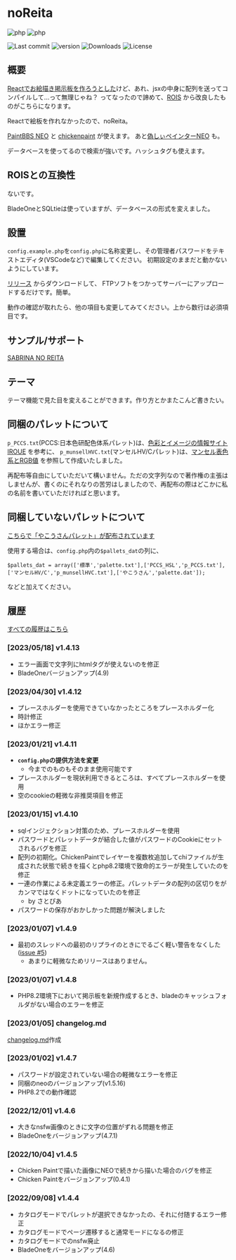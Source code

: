 # noReita

![php](https://img.shields.io/badge/php-7.4-green.svg)
![php](https://img.shields.io/badge/php-8.x-green.svg)

![Last commit](https://img.shields.io/github/last-commit/sakots/noReita)
![version](https://img.shields.io/github/v/release/sakots/noReita)
![Downloads](https://img.shields.io/github/downloads/sakots/noReita/total)
![License](https://img.shields.io/github/license/sakots/noReita)

## 概要

[Reactでお絵描き掲示板を作ろうとした](https://github.com/sakots/Reita)けど、あれ、jsxの中身に配列を送ってコンパイルして…って無理じゃね？
ってなったので諦めて、[ROIS](https://github.com/sakots/ROIS) から改良したものがこちらになります。

Reactで絵板を作れなかったので、noReita。

[PaintBBS NEO](https://github.com/funige/neo/)
と
[chickenpaint](https://github.com/thenickdude/chickenpaint)
が使えます。
あと[偽しぃペインターNEO](https://github.com/sakots/Shi-PainterNEO)
も。

データベースを使ってるので検索が強いです。ハッシュタグも使えます。

## ROISとの互換性

ないです。

BladeOneとSQLtieは使っていますが、データベースの形式を変えました。

## 設置

`config.example.php`を`config.php`に名称変更し、その管理者パスワードをテキストエディタ(VSCodeなど)で編集してください。
初期設定のままだと動かないようにしています。

[リリース](https://github.com/sakots/noReita/releases/latest) からダウンロードして、
FTPソフトをつかってサーバーにアップロードするだけです。簡単。

動作の確認が取れたら、他の項目も変更してみてください。上から数行は必須項目です。

## サンプル/サポート

[SABRINA NO REITA](https://oekakibbs.moe)

## テーマ

テーマ機能で見た目を変えることができます。作り方とかまたこんど書きたい。

## 同梱のパレットについて

`p_PCCS.txt`(PCCS:日本色研配色体系パレット)は、[色彩とイメージの情報サイト IROUE](https://tee-room.info/color/database.html) を参考に、
`p_munsellHVC.txt`(マンセルHV/Cパレット)は、[マンセル表色系とRGB値](http://k-ichikawa.blog.enjoy.jp/etc/HP/js/Munsell/MSL2RGB0.html) を参照して作成いたしました。

再配布等自由にしていただいて構いません。ただの文字列なので著作権の主張はしませんが、書くのにそれなりの苦労はしましたので、再配布の際はどこかに私の名前を書いていただければと思います。

## 同梱していないパレットについて

[こちらで「やこうさんパレット」が配布されています](https://github.com/satopian/potiboard_plugin)

使用する場合は、`config.php`内の`$pallets_dat`の列に、

```config.php
$pallets_dat = array(['標準','palette.txt'],['PCCS_HSL','p_PCCS.txt'],['マンセルHV/C','p_munsellHVC.txt'],['やこうさん','palette.dat']);
```

などと加えてください。

## 履歴

[すべての履歴はこちら](changelog.md)

### [2023/05/18] v1.4.13

- エラー画面で文字列にhtmlタグが使えないのを修正
- BladeOneバージョンアップ(4.9)

### [2023/04/30] v1.4.12

- プレースホルダーを使用できていなかったところをプレースホルダー化
- 時計修正
- ほかエラー修正

### [2023/01/21] v1.4.11

- **`config.php`の提供方法を変更**
  - 今までのものもそのまま使用可能です
- プレースホルダーを現状利用できるところは、すべてプレースホルダーを使用
- 空のcookieの軽微な非推奨項目を修正

### [2023/01/15] v1.4.10

- sqlインジェクション対策のため、プレースホルダーを使用
- パスワードとパレットデータが結合した値がパスワードのCookieにセットされるバグを修正
- 配列の初期化。ChickenPaintでレイヤーを複数枚追加してchiファイルが生成された状態で続きを描くとphp8.2環境で致命的エラーが発生していたのを修正
- 一連の作業による未定義エラーの修正。パレットデータの配列の区切りをがカンマではなくドットになっていたのを修正
  - by さとぴあ
- パスワードの保存がおかしかった問題が解決しました

### [2023/01/07] v1.4.9

- 最初のスレッドへの最初のリプライのときにでるごく軽い警告をなくした([issue #5](https://github.com/sakots/noReita/issues/5))
  - あまりに軽微なためリリースはありません。

### [2023/01/07] v1.4.8

- PHP8.2環境下において掲示板を新規作成するとき、bladeのキャッシュフォルダがない場合のエラーを修正

### [2023/01/05] changelog.md

[changelog.md](changelog.md)作成

### [2023/01/02] v1.4.7

- パスワードが設定されていない場合の軽微なエラーを修正
- 同梱のneoのバージョンアップ(v1.5.16)
- PHP8.2での動作確認

### [2022/12/01] v1.4.6

- 大きなnsfw画像のときに文字の位置がずれる問題を修正
- BladeOneをバージョンアップ(4.7.1)

### [2022/10/04] v1.4.5

- Chicken Paintで描いた画像にNEOで続きから描いた場合のバグを修正
- Chicken Paintをバージョンアップ(0.4.1)

### [2022/09/08] v1.4.4

- カタログモードでパレットが選択できなかったの、それに付随するエラー修正
- カタログモードでページ遷移すると通常モードになるの修正
- カタログモードでのnsfw廃止
- BladeOneをバージョンアップ(4.6)
